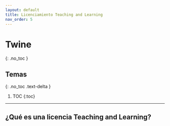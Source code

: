 ```yaml
---
layout: default
title: Licenciamiento Teaching and Learning
nav_order: 5
---
```


# Twine
{: .no_toc }

## Temas
{: .no_toc .text-delta }

1. TOC
{:toc}

---

## ¿Qué es una licencia Teaching and Learning?

